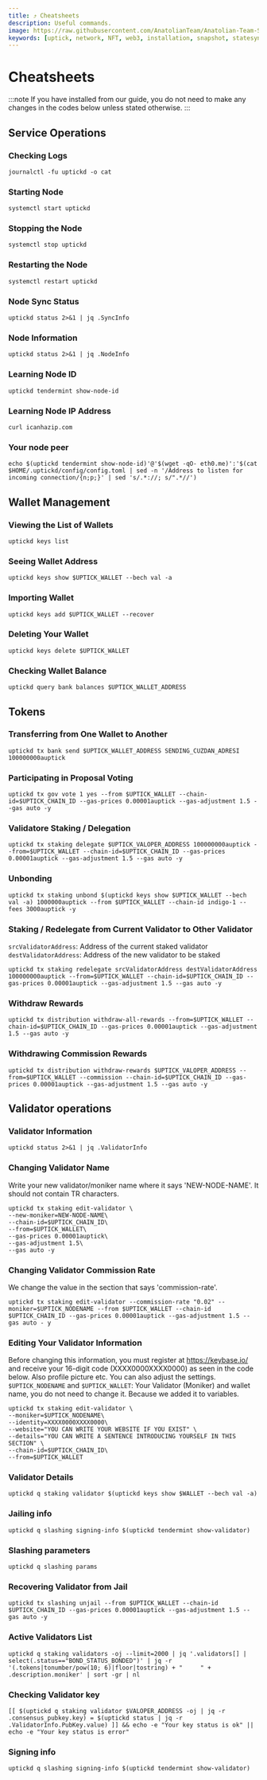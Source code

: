 ```yaml
---
title: ⤴️ Cheatsheets
description: Useful commands.
image: https://raw.githubusercontent.com/AnatolianTeam/Anatolian-Team-Services/main/docs/Mainnet/Cosmos-Ecosystem/uptick-network/img/Uptick-Service-Cover.jpg
keywords: [uptick, network, NFT, web3, installation, snapshot, statesync, update]
---
```


# Cheatsheets 
:::note
If you have installed from our guide, you do not need to make any changes in the codes below unless stated otherwise.
:::

## Service Operations

### Checking Logs
```
journalctl -fu uptickd -o cat
```

### Starting Node
```
systemctl start uptickd
```

### Stopping the Node
```
systemctl stop uptickd
```

### Restarting the Node
```
systemctl restart uptickd
```

### Node Sync Status
```
uptickd status 2>&1 | jq .SyncInfo
```

### Node Information
```
uptickd status 2>&1 | jq .NodeInfo
```

### Learning Node ID
```
uptickd tendermint show-node-id
```

### Learning Node IP Address
```
curl icanhazip.com
```

### Your node peer
```
echo $(uptickd tendermint show-node-id)'@'$(wget -qO- eth0.me)':'$(cat $HOME/.uptickd/config/config.toml | sed -n '/Address to listen for incoming connection/{n;p;}' | sed 's/.*://; s/".*//')
```

## Wallet Management

### Viewing the List of Wallets
```
uptickd keys list
```

### Seeing Wallet Address
```
uptickd keys show $UPTICK_WALLET --bech val -a
```

### Importing Wallet
```
uptickd keys add $UPTICK_WALLET --recover
```

### Deleting Your Wallet
```
uptickd keys delete $UPTICK_WALLET
```

### Checking Wallet Balance
```
uptickd query bank balances $UPTICK_WALLET_ADDRESS
```

## Tokens

### Transferring from One Wallet to Another
```
uptickd tx bank send $UPTICK_WALLET_ADDRESS SENDING_CUZDAN_ADRESI 100000000auptick
```

### Participating in Proposal Voting
```
uptickd tx gov vote 1 yes --from $UPTICK_WALLET --chain-id=$UPTICK_CHAIN_ID --gas-prices 0.00001auptick --gas-adjustment 1.5 --gas auto -y
```

### Validatore Staking / Delegation
```
uptickd tx staking delegate $UPTICK_VALOPER_ADDRESS 100000000auptick --from=$UPTICK_WALLET --chain-id=$UPTICK_CHAIN_ID --gas-prices 0.00001auptick --gas-adjustment 1.5 --gas auto -y
```
### Unbonding
```
uptickd tx staking unbond $(uptickd keys show $UPTICK_WALLET --bech val -a) 1000000auptick --from $UPTICK_WALLET --chain-id indigo-1 --fees 3000auptick -y
```

### Staking / Redelegate from Current Validator to Other Validator
`srcValidatorAddress`: Address of the current staked validator
`destValidatorAddress`: Address of the new validator to be staked
```
uptickd tx staking redelegate srcValidatorAddress destValidatorAddress 100000000auptick --from=$UPTICK_WALLET --chain-id=$UPTICK_CHAIN_ID --gas-prices 0.00001auptick --gas-adjustment 1.5 --gas auto -y
```

### Withdraw Rewards
```
uptickd tx distribution withdraw-all-rewards --from=$UPTICK_WALLET --chain-id=$UPTICK_CHAIN_ID --gas-prices 0.00001auptick --gas-adjustment 1.5 --gas auto -y
```

### Withdrawing Commission Rewards

```
uptickd tx distribution withdraw-rewards $UPTICK_VALOPER_ADDRESS --from=$UPTICK_WALLET --commission --chain-id=$UPTICK_CHAIN_ID --gas-prices 0.00001auptick --gas-adjustment 1.5 --gas auto -y
```

## Validator operations

### Validator Information
```
uptickd status 2>&1 | jq .ValidatorInfo
```

### Changing Validator Name
Write your new validator/moniker name where it says 'NEW-NODE-NAME'. It should not contain TR characters.
```
uptickd tx staking edit-validator \
--new-moniker=NEW-NODE-NAME\
--chain-id=$UPTICK_CHAIN_ID\
--from=$UPTICK_WALLET\
--gas-prices 0.00001auptick\
--gas-adjustment 1.5\
--gas auto -y
```

### Changing Validator Commission Rate
We change the value in the section that says 'commission-rate'.
```
uptickd tx staking edit-validator --commission-rate "0.02" --moniker=$UPTICK_NODENAME --from $UPTICK_WALLET --chain-id $UPTICK_CHAIN_ID --gas-prices 0.00001auptick --gas-adjustment 1.5 --gas auto - y
```

### Editing Your Validator Information
Before changing this information, you must register at https://keybase.io/ and receive your 16-digit code (XXXX0000XXXX0000) as seen in the code below. Also profile picture etc. You can also adjust the settings.
`$UPTICK_NODENAME` and `$UPTICK_WALLET`: Your Validator (Moniker) and wallet name, you do not need to change it. Because we added it to variables.
```
uptickd tx staking edit-validator \
--moniker=$UPTICK_NODENAME\
--identity=XXXX0000XXXX0000\
--website="YOU CAN WRITE YOUR WEBSITE IF YOU EXIST" \
--details="YOU CAN WRITE A SENTENCE INTRODUCING YOURSELF IN THIS SECTION" \
--chain-id=$UPTICK_CHAIN_ID\
--from=$UPTICK_WALLET
```

### Validator Details
```
uptickd q staking validator $(uptickd keys show $WALLET --bech val -a)
```

### Jailing info
```
uptickd q slashing signing-info $(uptickd tendermint show-validator)
```

### Slashing parameters
```
uptickd q slashing params
```

### Recovering Validator from Jail
```
uptickd tx slashing unjail --from $UPTICK_WALLET --chain-id $UPTICK_CHAIN_ID --gas-prices 0.00001auptick --gas-adjustment 1.5 --gas auto -y
```

### Active Validators List
```
uptickd q staking validators -oj --limit=2000 | jq '.validators[] | select(.status=="BOND_STATUS_BONDED")' | jq -r '(.tokens|tonumber/pow(10; 6)|floor|tostring) + " 	 " + .description.moniker' | sort -gr | nl
```

### Checking Validator key
```
[[ $(uptickd q staking validator $VALOPER_ADDRESS -oj | jq -r .consensus_pubkey.key) = $(uptickd status | jq -r .ValidatorInfo.PubKey.value) ]] && echo -e "Your key status is ok" || echo -e "Your key status is error"
```

### Signing info
```
uptickd q slashing signing-info $(uptickd tendermint show-validator)
```
